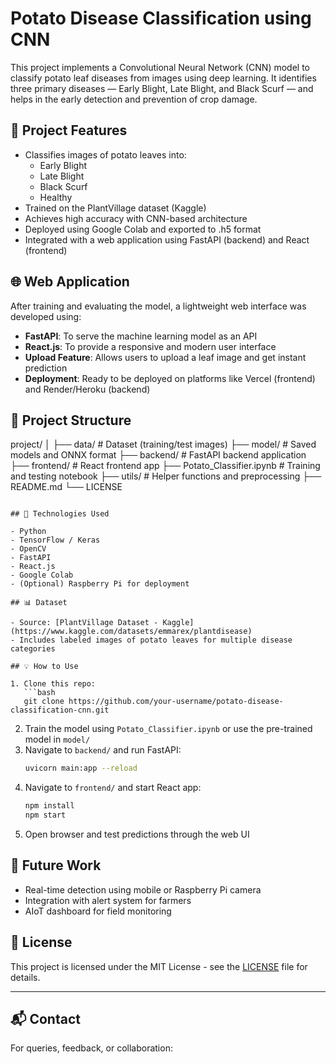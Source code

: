 # Potato Disease Classification using CNN

This project implements a Convolutional Neural Network (CNN) model to classify potato leaf diseases from images using deep learning. It identifies three primary diseases — Early Blight, Late Blight, and Black Scurf — and helps in the early detection and prevention of crop damage.

## 🚀 Project Features

- Classifies images of potato leaves into:
  - Early Blight
  - Late Blight
  - Black Scurf
  - Healthy
- Trained on the PlantVillage dataset (Kaggle)
- Achieves high accuracy with CNN-based architecture
- Deployed using Google Colab and exported to .h5 format
- Integrated with a web application using FastAPI (backend) and React (frontend)

## 🌐 Web Application

After training and evaluating the model, a lightweight web interface was developed using:

- **FastAPI**: To serve the machine learning model as an API
- **React.js**: To provide a responsive and modern user interface
- **Upload Feature**: Allows users to upload a leaf image and get instant prediction
- **Deployment**: Ready to be deployed on platforms like Vercel (frontend) and Render/Heroku (backend)


## 📂 Project Structure

project/
│
├── data/                     # Dataset (training/test images)
├── model/                    # Saved models and ONNX format
├── backend/                  # FastAPI backend application
├── frontend/                 # React frontend app
├── Potato_Classifier.ipynb   # Training and testing notebook
├── utils/                    # Helper functions and preprocessing
├── README.md
└── LICENSE
```

## 🧠 Technologies Used

- Python
- TensorFlow / Keras
- OpenCV
- FastAPI
- React.js
- Google Colab
- (Optional) Raspberry Pi for deployment

## 📊 Dataset

- Source: [PlantVillage Dataset - Kaggle](https://www.kaggle.com/datasets/emmarex/plantdisease)
- Includes labeled images of potato leaves for multiple disease categories

## 💡 How to Use

1. Clone this repo:
   ```bash
   git clone https://github.com/your-username/potato-disease-classification-cnn.git
   ```
2. Train the model using `Potato_Classifier.ipynb` or use the pre-trained model in `model/`
3. Navigate to `backend/` and run FastAPI:
   ```bash
   uvicorn main:app --reload
   ```
4. Navigate to `frontend/` and start React app:
   ```bash
   npm install
   npm start
   ```
5. Open browser and test predictions through the web UI

## 🤖 Future Work

- Real-time detection using mobile or Raspberry Pi camera
- Integration with alert system for farmers
- AIoT dashboard for field monitoring

## 📄 License

This project is licensed under the MIT License - see the [LICENSE](LICENSE) file for details.

---

## 📬 Contact

For queries, feedback, or collaboration:

